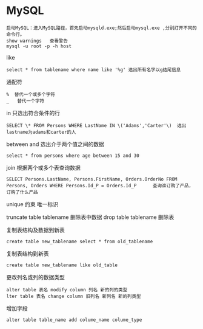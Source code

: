 # MySQL

```
启动MySQL：进入MySQL路径，首先启动mysqld.exe;然后启动mysql.exe ,分别打开不同的命令行。
show warnings   查看警告
mysql -u root -p -h host
```

like

```
select * from tablename where name like '%g' 选出所有名字以g结尾信息
```

通配符

```
%  替代一个或多个字符
_   替代一个字符
```

in  只选出符合条件的行

```
SELECT \* FROM Persons WHERE LastName IN \('Adams','Carter'\)  选出lastname为adams和carter的人

```

between and 选出介于两个值之间的数据

```
select * from persons where age between 15 and 30
```

join  根据两个或多个表查询数据

```
SELECT Persons.LastName, Persons.FirstName, Orders.OrderNo FROM Persons, Orders WHERE Persons.Id_P = Orders.Id_P      查询谁订购了产品，订购了什么产品
```

unique 约束 唯一标识

truncate table tablename  删除表中数据
drop table tablename   删除表

复制表结构及数据到新表

```
create table new_tablename select * from old_tablename
```

复制表结构到新表

```
create table new_tablename like old_table
```

更改列名或列的数据类型
```
alter table 表名 modify column 列名 新的列的类型 
lter table 表名 change column 旧列名 新列名 新的列类型 
```

增加字段
```
alter table table_name add colume_name colume_type
```




